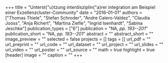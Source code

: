 +++
title = "Unterst{\"u}tzung interdisziplin{\"a}rer integration am Beispiel einer Exzellenzcluster-Community"
date = "2016-01-01"
authors = ["Thomas Thiele", "Stefan Schroder", "Andre Calero-Valdez", "Claudia Jooss", "Anja Richert", "Martina Ziefle", "Ingrid Isenhardt", "Sabina Jeschke"]
publication_types = ["6"]
publication = "NA, _pp. 193--201_"
publication_short = "NA, _pp. 193--201_"
abstract = ""
abstract_short = ""
image_preview = ""
selected = false
projects = []
tags = []
url_pdf = ""
url_preprint = ""
url_code = ""
url_dataset = ""
url_project = ""
url_slides = ""
url_video = ""
url_poster = ""
url_source = ""
math = true
highlight = true
[header]
image = ""
caption = ""
+++

